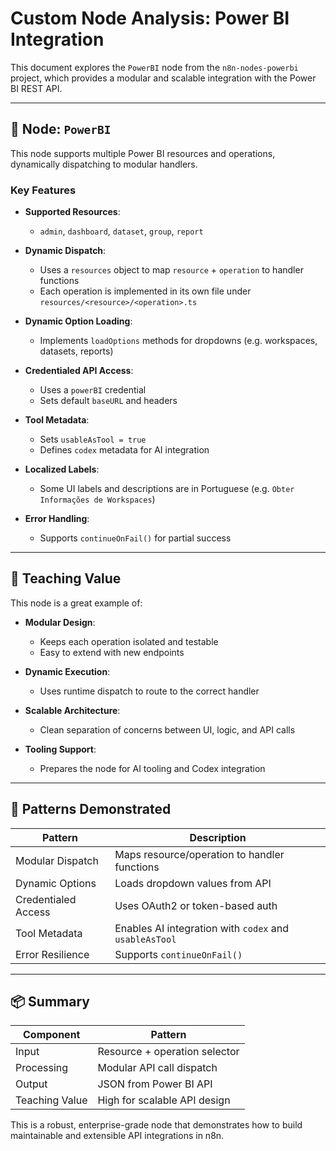 # Custom Node Analysis: Power BI Integration

This document explores the `PowerBI` node from the `n8n-nodes-powerbi` project, which provides a modular and scalable integration with the Power BI REST API.

---

## 🧩 Node: `PowerBI`

This node supports multiple Power BI resources and operations, dynamically dispatching to modular handlers.

### Key Features

- **Supported Resources**:
  - `admin`, `dashboard`, `dataset`, `group`, `report`

- **Dynamic Dispatch**:
  - Uses a `resources` object to map `resource` + `operation` to handler functions
  - Each operation is implemented in its own file under `resources/<resource>/<operation>.ts`

- **Dynamic Option Loading**:
  - Implements `loadOptions` methods for dropdowns (e.g. workspaces, datasets, reports)

- **Credentialed API Access**:
  - Uses a `powerBI` credential
  - Sets default `baseURL` and headers

- **Tool Metadata**:
  - Sets `usableAsTool = true`
  - Defines `codex` metadata for AI integration

- **Localized Labels**:
  - Some UI labels and descriptions are in Portuguese (e.g. `Obter Informações de Workspaces`)

- **Error Handling**:
  - Supports `continueOnFail()` for partial success

---

## 🧠 Teaching Value

This node is a great example of:

- **Modular Design**:
  - Keeps each operation isolated and testable
  - Easy to extend with new endpoints

- **Dynamic Execution**:
  - Uses runtime dispatch to route to the correct handler

- **Scalable Architecture**:
  - Clean separation of concerns between UI, logic, and API calls

- **Tooling Support**:
  - Prepares the node for AI tooling and Codex integration

---

## 🧪 Patterns Demonstrated

| Pattern             | Description                                            |
| ------------------- | ------------------------------------------------------ |
| Modular Dispatch    | Maps resource/operation to handler functions           |
| Dynamic Options     | Loads dropdown values from API                         |
| Credentialed Access | Uses OAuth2 or token-based auth                        |
| Tool Metadata       | Enables AI integration with `codex` and `usableAsTool` |
| Error Resilience    | Supports `continueOnFail()`                            |

---

## 📦 Summary

| Component      | Pattern                       |
| -------------- | ----------------------------- |
| Input          | Resource + operation selector |
| Processing     | Modular API call dispatch     |
| Output         | JSON from Power BI API        |
| Teaching Value | High for scalable API design  |

This is a robust, enterprise-grade node that demonstrates how to build maintainable and extensible API integrations in n8n.
